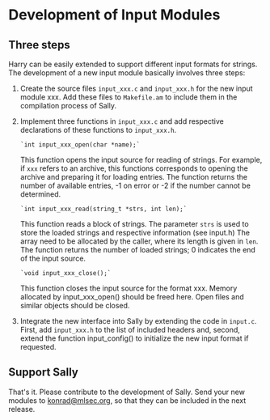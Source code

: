 Development of Input Modules
==

Three steps
--

Harry can be easily extended to support different input formats for strings. 
The development of a new input module basically involves three steps:
  
1. Create the source files `input_xxx.c` and `input_xxx.h` for the
   new input module xxx. Add these files to `Makefile.am` to include them in
   the compilation process of Sally.
  
2. Implement three functions in `input_xxx.c` and add respective
   declarations of these functions to `input_xxx.h`.
           
       `int input_xxx_open(char *name);`
     
   This function opens the input source for reading of strings. For example,
   if `xxx` refers to an archive, this functions corresponds to opening the
   archive and preparing it for loading entries.  The function returns the
   number of available entries, -1 on error or -2 if the number cannot be
   determined.
     
       `int input_xxx_read(string_t *strs, int len);`
     
   This function reads a block of strings. The parameter `strs` is used to
   store the loaded strings and respective information (see input.h) The
   array need to be allocated by the caller, where its length is given in
   `len`.  The function returns the number of loaded strings; 0 indicates
   the end of the input source.
       
       `void input_xxx_close();`
     
   This function closes the input source for the format xxx. Memory
   allocated by input_xxx_open() should be freed here.  Open files and
   similar objects should be closed.
       
3. Integrate the new interface into Sally by extending the code in
   `input.c`.  First, add `input_xxx.h` to the list of included headers and,
   second, extend the function input_config() to initialize the new input
   format if requested.

Support Sally
--
     
That's it. Please contribute to the development of Sally. Send your new
modules to konrad@mlsec.org, so that they can be included in the next
release.
  
